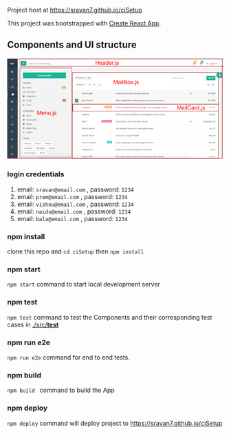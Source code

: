 
Project host at <https://sravan7.github.io/ciSetup>

This project was bootstrapped with [Create React App](https://github.com/facebook/create-react-app).

## Components and UI structure
![Structure](https://github.com/sravan7/ciSetup/blob/master/documen.png "Components UI structure")

### login credentials
  1. email: `sravan@email.com` , password: `1234`
  2. email: `prem@email.com` , password: `1234`
  3. email: `vishnu@email.com` , password: `1234`
  4. email: `naidu@email.com` , password: `1234`
  5. email: `bala@email.com` , password: `1234`

### npm install 
  clone this repo and `cd ciSetup` then `npm install`
### npm start
  `npm start` command to start local development server

### npm test 
  `npm test` command to test the Components and their corresponding test cases in [./src/__test__](https://github.com/sravan7/ciSetup/tree/master/src/__tests__)
### npm run e2e 
   `npm run e2e` command for end to end tests.
### npm build
  `npm build ` command to build the App
### npm deploy
  `npm deploy` command will deploy project to <https://sravan7.github.io/ciSetup>